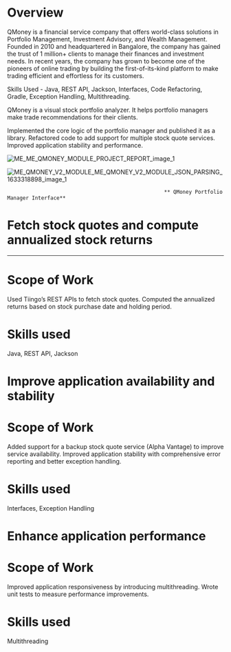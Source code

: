 
# Overview 
QMoney is a financial service company that offers world-class solutions in Portfolio Management, Investment Advisory, and Wealth Management. Founded in 2010 and headquartered in Bangalore, the company has gained the trust of 1 million+ clients to manage their finances and investment needs. In recent years, the company has grown to become one of the pioneers of online trading by building the first-of-its-kind platform to make trading efficient and effortless for its customers.

Skills Used - Java, REST API, Jackson, Interfaces, Code Refactoring, Gradle, Exception Handling, Multithreading.

QMoney is a visual stock portfolio analyzer. It helps portfolio managers make trade recommendations for their clients.

Implemented the core logic of the portfolio manager and published it as a library.
Refactored code to add support for multiple stock quote services.
Improved application stability and performance.



![ME_ME_QMONEY_MODULE_PROJECT_REPORT_image_1](https://github.com/Biswajit-end-10/QMONEY/assets/145575757/b9286a0e-d6b8-4aad-aa94-7fcd398811c2)

![ME_QMONEY_V2_MODULE_ME_QMONEY_V2_MODULE_JSON_PARSING_1633318898_image_1](https://github.com/Biswajit-end-10/QMONEY/assets/145575757/6753c9b5-b3c1-4844-a2b9-3053bc36577b)

                                                       ** QMoney Portfolio Manager Interface**
# Fetch stock quotes and compute annualized stock returns
____________________________________________________________________________________________________________________

# Scope of Work
Used Tiingo’s REST APIs to fetch stock quotes.
Computed the annualized returns based on stock purchase date and holding period.

# Skills used
Java, REST API, Jackson

# Improve application availability and stability


# Scope of Work
Added support for a backup stock quote service (Alpha Vantage) to improve service availability.
Improved application stability with comprehensive error reporting and better exception handling.

# Skills used
Interfaces, Exception Handling

# Enhance application performance

# Scope of Work
Improved application responsiveness by introducing multithreading.
Wrote unit tests to measure performance improvements.

# Skills used
Multithreading



